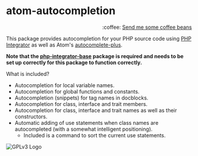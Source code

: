 # atom-autocompletion
<p align="right">
:coffee:
<a href="https://www.paypal.com/cgi-bin/webscr?cmd=_s-xclick&hosted_button_id=YKTNLZCRHMRTJ">Send me some coffee beans</a>
</p>

This package provides autocompletion for your PHP source code using [PHP Integrator](https://github.com/php-integrator/atom-base) as well as Atom's [autocomplete-plus](https://github.com/atom/autocomplete-plus).

**Note that the [php-integrator-base](https://github.com/php-integrator/atom-base) package is required and needs to be set up correctly for this package to function correctly.**

What is included?
  * Autocompletion for local variable names.
  * Autocompletion for global functions and constants.
  * Autocompletion (snippets) for tag names in docblocks.
  * Autocompletion for class, interface and trait members.
  * Autocompletion for class, interface and trait names as well as their constructors.
  * Automatic adding of use statements when class names are autocompleted (with a somewhat intelligent positioning).
    * Included is a command to sort the current use statements.

![GPLv3 Logo](http://gplv3.fsf.org/gplv3-127x51.png)
